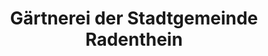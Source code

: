 ---
title: "Gärtnerei der Stadtgemeinde Radenthein"
url: /radenthein/gaertnerei-der-stadtgemeinde-radenthein/
shop: Garten-Center
---